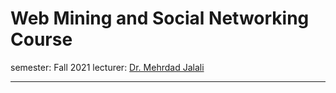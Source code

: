 # Web Mining and Social Networking Course

semester:  Fall 2021
lecturer:‌ [Dr. Mehrdad Jalali](https://scholar.google.com/citations?user=bRipP54AAAAJ&hl=en)

***
